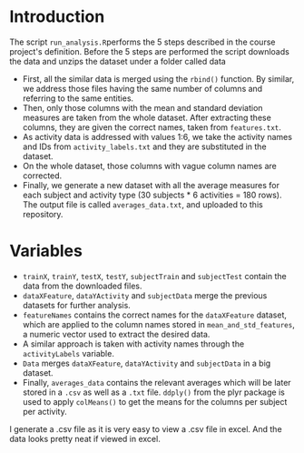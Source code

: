 # Introduction
The script `run_analysis.R`performs the 5 steps described in the course project's definition.
Before the 5 steps are performed the script downloads the data and unzips the dataset under a folder called data

* First, all the similar data is merged using the `rbind()` function. By similar, we address those files having the same number of columns and referring to the same entities.
* Then, only those columns with the mean and standard deviation measures are taken from the whole dataset. After extracting these columns, they are given the correct names, taken from `features.txt`.
* As activity data is addressed with values 1:6, we take the activity names and IDs from `activity_labels.txt` and they are substituted in the dataset.
* On the whole dataset, those columns with vague column names are corrected.
* Finally, we generate a new dataset with all the average measures for each subject and activity type (30 subjects * 6 activities = 180 rows). The output file is called `averages_data.txt`, and uploaded to this repository.

# Variables

* `trainX`, `trainY`, `testX`, `testY`, `subjectTrain` and `subjectTest` contain the data from the downloaded files.
* `dataXFeature`, `dataYActivity` and `subjectData` merge the previous datasets for further analysis.
* `featureNames` contains the correct names for the `dataXFeature` dataset, which are applied to the column names stored in `mean_and_std_features`, a numeric vector used to extract the desired data.
* A similar approach is taken with activity names through the `activityLabels` variable.
* `Data` merges `dataXFeature`, `dataYActivity` and `subjectData` in a big dataset.
* Finally, `averages_data` contains the relevant averages which will be later stored in a `.csv` as well as a `.txt` file. `ddply()` from the plyr package is used to apply `colMeans()` to get the means for the columns per subject per activity.

I generate a .csv file as it is very easy to view a .csv file in excel.
And the data looks pretty neat if viewed in excel.